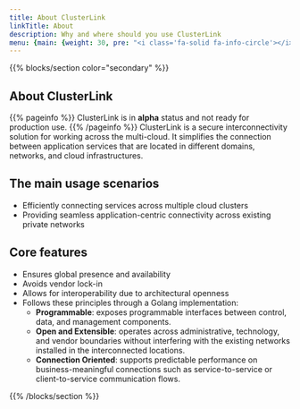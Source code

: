 ```yaml
---
title: About ClusterLink
linkTitle: About
description: Why and where should you use ClusterLink
menu: {main: {weight: 30, pre: "<i class='fa-solid fa-info-circle'></i>" }}
---
```


{{% blocks/section color="secondary" %}}

## About ClusterLink

{{% pageinfo %}}
ClusterLink is in **alpha** status and not ready for production use.
{{% /pageinfo %}}
ClusterLink is a secure interconnectivity solution for working across the multi-cloud. It simplifies the connection between application services that are located in different domains, networks, and cloud infrastructures.

## The main usage scenarios

* Efficiently connecting services across multiple cloud clusters
* Providing seamless application-centric connectivity across existing private networks

## Core features

* Ensures global presence and availability
* Avoids vendor lock-in
* Allows for interoperability due to architectural openness
* Follows these principles through a Golang implementation:
  * **Programmable**: exposes programmable interfaces between control, data, and management components.
  * **Open and Extensible**: operates across administrative, technology, and vendor boundaries without interfering with the existing networks installed in the interconnected locations.
  * **Connection Oriented**: supports predictable performance on business-meaningful connections such as service-to-service or client-to-service communication flows.

{{% /blocks/section %}}
